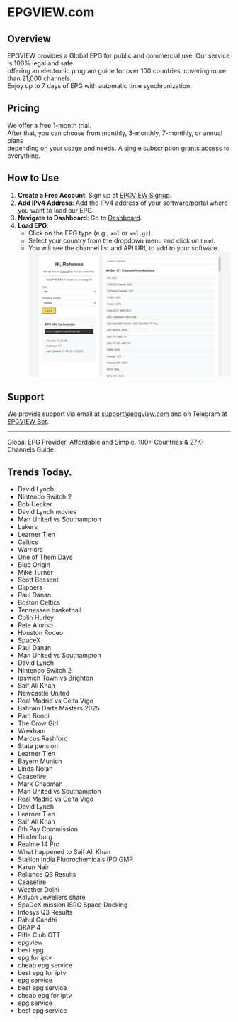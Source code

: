 # EPGVIEW.com



## Overview
EPGVIEW provides a Global EPG for public and commercial use. Our service is 100% legal and safe\
offering an electronic program guide for over 100 countries, covering more than 21,000 channels.\
Enjoy up to 7 days of EPG with automatic time synchronization.

## Pricing
We offer a free 1-month trial. \
After that, you can choose from monthly, 3-monthly, 7-monthly, or annual plans \
depending on your usage and needs. A single subscription grants access to everything.

## How to Use
1. **Create a Free Account**: Sign up at [EPGVIEW Signup](https://epgview.com/signup.php).
2. **Add IPv4 Address**: Add the IPv4 address of your software/portal where you want to load our EPG.
3. **Navigate to Dashboard**: Go to [Dashboard](https://epgview.com/dashboard.php).
4. **Load EPG**:
   - Click on the EPG type (e.g., `xml` or `xml.gz`).
   - Select your country from the dropdown menu and click on `Load`.
   - You will see the channel list and API URL to add to your software.
![EPGVIEW](img/dashboard.png)
## Support
We provide support via email at [support@epgview.com](mailto:support@epgview.com) and on Telegram at [EPGVIEW Bot](https://t.me/epgview_bot).

---

Global EPG Provider, Affordable and Simple. 100+ Countries & 27K+ Channels Guide.

## Trends Today.

- David Lynch
- Nintendo Switch 2
- Bob Uecker
- David Lynch movies
- Man United vs Southampton
- Lakers
- Learner Tien
- Celtics
- Warriors
- One of Them Days
- Blue Origin
- Mike Turner
- Scott Bessent
- Clippers
- Paul Danan
- Boston Celtics
- Tennessee basketball
- Colin Hurley
- Pete Alonso
- Houston Rodeo
- SpaceX
- Paul Danan
- Man United vs Southampton
- David Lynch
- Nintendo Switch 2
- Ipswich Town vs Brighton
- Saif Ali Khan
- Newcastle United
- Real Madrid vs Celta Vigo
- Bahrain Darts Masters 2025
- Pam Bondi
- The Crow Girl
- Wrexham
- Marcus Rashford
- State pension
- Learner Tien
- Bayern Munich
- Linda Nolan
- Ceasefire
- Mark Chapman
- Man United vs Southampton
- Real Madrid vs Celta Vigo
- David Lynch
- Learner Tien
- Saif Ali Khan
- 8th Pay Commission
- Hindenburg
- Realme 14 Pro
- What happened to Saif Ali Khan
- Stallion India Fluorochemicals IPO GMP
- Karun Nair
- Reliance Q3 Results
- Ceasefire
- Weather Delhi
- Kalyan Jewellers share
- SpaDeX mission ISRO Space Docking
- Infosys Q3 Results
- Rahul Gandhi
- GRAP 4
- Rifle Club OTT
- epgview
- best epg
- epg for iptv
- cheap epg service
- best epg for iptv
- epg service
- best epg service
- cheap epg for iptv
- epg service
- best epg service
